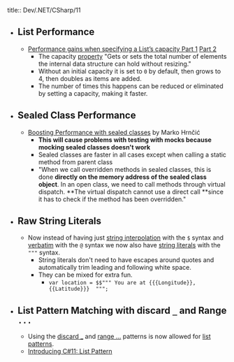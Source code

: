 title:: Dev/.NET/CSharp/11

- ## List<T> Performance
	- [Performance gains when specifying a List’s capacity Part 1](https://intodot.net/performance-gains-when-specifying-a-lists-capacity/) [Part 2](https://intodot.net/performance-gains-when-specifying-a-lists-capacity-part-2/)
		- The capacity [property](https://learn.microsoft.com/en-us/dotnet/api/system.collections.generic.list-1.capacity?view=net-6.0) "Gets or sets the total number of elements the internal data structure can hold without resizing."
		- Without an initial capacity it is set to `0` by default, then grows to 4, then doubles as items are added.
		- The number of times this happens can be reduced or eliminated by setting a capacity, making it faster.
- ## Sealed Class Performance
	- [Boosting Performance with sealed classes](https://code-maze.com/improve-performance-sealed-classes-dotnet/) by Marko Hrnčić
		- **This will cause problems with testing with mocks because mocking sealed classes doesn't work**
		- Sealed classes are faster in all cases except when calling a static method from parent class
		- "When we call overridden methods in sealed classes, this is done **directly on the memory address of the sealed class object**. In an open class, we need to call methods through virtual dispatch. **The virtual dispatch cannot use a direct call **since it has to check if the method has been overridden."
- ## Raw String Literals
	- Now instead of having just [string interpolation](https://learn.microsoft.com/en-us/dotnet/csharp/language-reference/tokens/interpolated) with the `$` syntax and [verbatim](https://learn.microsoft.com/en-us/dotnet/csharp/language-reference/tokens/verbatim) with the `@` syntax we now also have [string literals](https://learn.microsoft.com/en-us/dotnet/csharp/language-reference/proposals/csharp-11.0/raw-string-literal) with the `"""` syntax.
		- String literals don't need to have escapes around quotes and automatically trim leading and following white space.
		- They can be mixed for extra fun.
			- `var location = $$""" You are at {{{Longitude}}, {{Latitude}}}  """;`
- ## List Pattern Matching with discard `_` and Range `...`
	- Using the [discard _](https://learn.microsoft.com/en-us/dotnet/csharp/fundamentals/functional/discards) and [range ...]() patterns is now allowed for [list patterns](https://learn.microsoft.com/en-us/dotnet/csharp/fundamentals/functional/pattern-matching#list-patterns).
	- [Introducing C#11: List Pattern](https://anthonygiretti.com/2022/11/29/introducing-c11-list-pattern/)